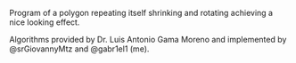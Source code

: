 Program of a polygon repeating itself shrinking and rotating
achieving a nice looking effect.

Algorithms provided by Dr. Luis Antonio Gama Moreno and 
implemented by @srGiovannyMtz and @gabr1el1 (me).
